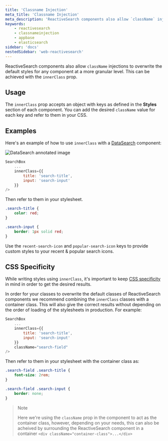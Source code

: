 ```yaml
---
title: 'Classname Injection'
meta_title: 'Classname Injection'
meta_description: 'ReactiveSearch components also allow `className` injections to overwrite the default styles for any component at a more granular level. This can be achieved with the `innerClass` prop.'
keywords:
    - reactivesearch
    - classnameinjection
    - appbase
    - elasticsearch
sidebar: 'docs'
nestedSidebar: 'web-reactivesearch'
---
```


ReactiveSearch components also allow `className` injections to overwrite the default styles for any component at a more granular level. This can be achieved with the `innerClass` prop.

## Usage

The `innerClass` prop accepts an object with keys as defined in the **Styles** section of each component. You can add the desired `className` value for each key and refer to them in your CSS.

## Examples

Here's an example of how to use `innerClass` with a [DataSearch](/docs/reactivesearch/v4/search/searchbox/) component:

![DataSearch annotated image](https://imgur.com/f20AvrZ.png)

```js
SearchBox
    ...
    innerClass={{
        title: 'search-title',
        input: 'search-input'
    }}
/>
```

Then refer to them in your stylesheet.

```css
.search-title {
	color: red;
}

.search-input {
	border: 1px solid red;
}
```

Use the `recent-search-icon` and `popular-search-icon` keys to provide custom styles to your recent & popular search icons.

## CSS Specificity

While writing styles using `innerClass`, it's important to keep [CSS specificity](https://developer.mozilla.org/en-US/docs/Web/CSS/Specificity) in mind in order to get the desired results.

In order for your classes to overwrite the default classes of ReactiveSearch components we recommend combining the `innerClass` classes with a container class. This will also give the correct results without depending on the order of loading of the stylesheets in production. For example:

```js
SearchBox
    ...
    innerClass={{
        title: 'search-title',
        input: 'search-input'
    }}
    className="search-field"
/>
```

Then refer to them in your stylesheet with the container class as:

```css
.search-field .search-title {
	font-size: 2rem;
}

.search-field .search-input {
	border: none;
}
```

> Note
>
> Here we're using the `className` prop in the component to act as the container class, however, depending on your needs, this can also be acheived by surrounding the ReactiveSearch component in a container `<div className="container-class">...</div>`
